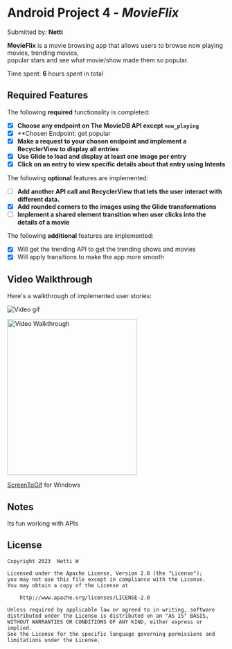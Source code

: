 # Android Project 4 - *MovieFlix*

Submitted by: **Netti**

**MovieFlix** is a movie browsing app that allows users to browse now playing movies, trending movies,
<br>
popular stars and see what movie/show made them so popular.

Time spent: **6** hours spent in total

## Required Features

The following **required** functionality is completed:

- [X] **Choose any endpoint on The MovieDB API except `now_playing`**
- [X] **Chosen Endpoint: get popular
- [X] **Make a request to your chosen endpoint and implement a RecyclerView to display all entries**
- [X] **Use Glide to load and display at least one image per entry**
- [X] **Click on an entry to view specific details about that entry using Intents**

The following **optional** features are implemented:

- [ ] **Add another API call and RecyclerView that lets the user interact with different data.**
- [X] **Add rounded corners to the images using the Glide transformations**
- [ ] **Implement a shared element transition when user clicks into the details of a movie**

The following **additional** features are implemented:

- [X] Will get the trending API to get the trending shows and movies
- [X] Will apply transitions to make the app more smooth

## Video Walkthrough

Here's a walkthrough of implemented user stories:

![Video gif](https://imgur.com/a/LbFq7T5.gif)

<img src='app/src/main/res/drawable/movieflix2.gif' title='Video Walkthrough' width="300" height="360" alt='Video Walkthrough' />


[ScreenToGif](https://www.screentogif.com/) for Windows


## Notes

Its fun working with APIs
## License

    Copyright 2023  Netti W

    Licensed under the Apache License, Version 2.0 (the "License");
    you may not use this file except in compliance with the License.
    You may obtain a copy of the License at

        http://www.apache.org/licenses/LICENSE-2.0

    Unless required by applicable law or agreed to in writing, software
    distributed under the License is distributed on an "AS IS" BASIS,
    WITHOUT WARRANTIES OR CONDITIONS OF ANY KIND, either express or implied.
    See the License for the specific language governing permissions and
    limitations under the License.